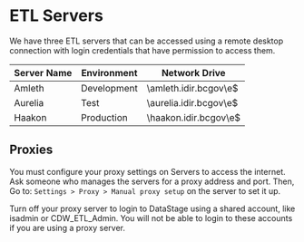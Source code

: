 # ETL Servers
We have three ETL servers that can be accessed using a remote desktop connection with login credentials that have permission to access them.

|Server Name|Environment|Network Drive|
|-----------|-----------|-------------|
|Amleth|Development|\\amleth.idir.bcgov\e$|
|Aurelia|Test|\\aurelia.idir.bcgov\e$|
|Haakon|Production|\\haakon.idir.bcgov\e$|

## Proxies
You must configure your proxy settings on Servers to access the internet. Ask someone who manages the servers for a proxy address and port. Then, Go to: `Settings > Proxy > Manual proxy setup` on the server to set it up.

Turn off your proxy server to login to DataStage using a shared account, like isadmin or CDW_ETL_Admin. You will not be able to login to these accounts if you are using a proxy server.